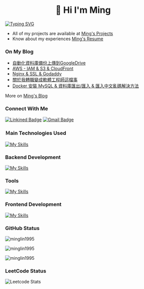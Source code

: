 <h1 align="center">👋 Hi I'm Ming</h1>

[![Typing SVG](https://readme-typing-svg.demolab.com?font=Fira+Code&size=30&weight=900&duration=3000&pause=1000&color=EFC7F7&center=true&vCenter=true&random=false&width=1024&lines=%E6%88%91%E5%8F%AA%E6%98%AF%E5%80%8B%E8%88%88%E8%B6%A3%E4%BD%BF%E7%84%B6%E7%9A%84%E5%B7%A5%E7%A8%8B%E5%B8%AB)](https://git.io/typing-svg)

-  All of my projects are available at [Ming's Projects](https://www.minglin.vip/projects)
-  Know about my experiences [Ming's Resume](https://www.minglin.vip/Ming's%20Resume.pdf)

<h3 align="left">On My Blog</h3>

<!-- BLOG-POST-LIST:START -->
- [自動化資料庫備份上傳到GoogleDrive](https://minglin.coderbridge.io/2024/05/16/資料庫備份/)
- [AWS - IAM & S3 & CloudFront](https://minglin.coderbridge.io/2024/05/14/AWS-IAM-S3-CloudFront/)
- [Nginx & SSL & Godaddy](https://minglin.coderbridge.io/2024/05/01/Nginx-SSL-Godaddy/)
- [關於我轉職變成軟體工程師這檔事](https://minglin.coderbridge.io/2024/03/29/career-change/)
- [Docker 安裝 MySQL & 資料庫匯出/匯入 & 匯入中文亂碼解決方法](https://minglin.coderbridge.io/2024/02/22/Docker-MySQL/)
<!-- BLOG-POST-LIST:END -->



More on [Ming's Blog](https://minglin.coderbridge.io/about/)

<h3 align="left">Connect With Me</h3>

[![Linkined Badge](https://img.shields.io/badge/Linkined-blue?style=flat&logo=linkedin&logoColor=white&link=https%3A%2F%2Fwww.linkedin.com%2Fin%2Fyo036563%2F)](https://www.linkedin.com/in/youminglin/)
[![Gmail Badge](https://img.shields.io/badge/Gmail-red?style=flat&logo=gmail&logoColor=white)](mailto:ben014335@gmail.com)

<h3 align="left">Ｍain Technologies Used</h3>

[![My Skills](https://skillicons.dev/icons?i=ts,nestjs,postgres,prisma,docker,nginx,aws)](https://skillicons.dev)

<h3 align="left">Backend Development</h3>

[![My Skills](https://skillicons.dev/icons?i=nodejs,express,py,flask,mysql,mongodb,redis,linux)](https://skillicons.dev)

<h3 align="left">Tools</h3>

[![My Skills](https://skillicons.dev/icons?i=git,github,gitlab,githubactions,jest,postman)](https://skillicons.dev)

<h3 align="left">Frontend Development</h3>

[![My Skills](https://skillicons.dev/icons?i=html,css,js,bootstrap)](https://skillicons.dev)

<h3 align="left">GitHub Status</h3>
<p><img align="center" src="https://github-readme-minglin1995s-projects.vercel.app/api/top-langs?username=minglin1995&count_private=true&theme=ambient_gradient&show_icons=true&locale=en&layout=compact&hide_border=true&hide=html,css,scss&langs_count=3" alt="minglin1995" /></p>

<p><img align="center" src="https://github-readme-minglin1995s-projects.vercel.app/api?username=minglin1995&count_private=true&theme=ambient_gradient&show_icons=true&locale=en&hide=issues,contribs&hide_border=true" alt="minglin1995" /></p>

<p><img align="center" src="https://github-readme-streak-stats.herokuapp.com/?user=minglin1995&count_private=true&theme=ambient_gradient&hide_border=true" alt="minglin1995" /></p>

<h3 align="left">LeetCode Status</h3>

![Leetcode Stats](https://leetcard.jacoblin.cool/MingLin1995?theme=light,unicorn&ext=heatmap)

